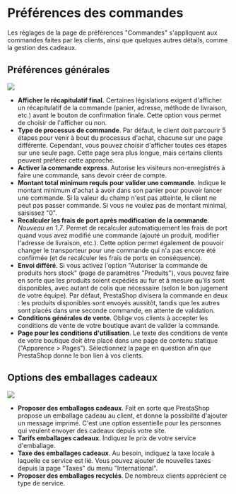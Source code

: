 # Préférences des commandes

Les réglages de la page de préférences "Commandes" s'appliquent aux commandes faites par les clients, ainsi que quelques autres détails, comme la gestion des cadeaux.

## Préférences générales <a href="preferencesdescommandes-preferencesgenerales" id="preferencesdescommandes-preferencesgenerales"></a>

![](../../../../.gitbook/assets/52298373.png)

* **Afficher le récapitulatif final.** Certaines législations exigent d'afficher un récapitulatif de la commande (panier, adresse, méthode de livraison, etc.) avant le bouton de confirmation finale. Cette option vous permet de choisir de l'afficher ou non.
* **Type de processus de commande**. Par défaut, le client doit parcourir 5 étapes pour venir à bout du processus d'achat, chacune sur une page différente. Cependant, vous pouvez choisir d'afficher toutes ces étapes sur une seule page. Cette page sera plus longue, mais certains clients peuvent préférer cette approche.
* **Activer la commande express**. Autorise les visiteurs non-enregistrés à faire une commande, sans devoir créer de compte.
* **Montant total minimum requis pour valider une commande**. Indique le montant minimum d'achat à avoir dans son panier pour pouvoir lancer une commande. Si la valeur du champ n'est pas atteinte, le client ne peut pas passer commande. Si vous ne voulez pas de montant minimal, saisissez "0".
* **Recalculer les frais de port après modification de la commande**. _Nouveau en 1.7_. Permet de recalculer automatiquement les frais de port quand vous avez modifié une commande (ajouté un produit, modifier l'adresse de livraison, etc.). Cette option permet également de pouvoir changer le transporteur pour une commande qui n'a pas encore été confirmée (et de recalculer les frais de ports en conséquence).
* **Envoi différé**. Si vous activez l'option "Autoriser la commande de produits hors stock" (page de paramètres "Produits"), vous pouvez faire en sorte que les produits soient expédiés au fur et à mesure qu'ils sont disponibles, avec autant de colis que nécessaire (selon le bon jugement de votre équipe). Par défaut, PrestaShop divisera la commande en deux : les produits disponibles sont envoyés aussitôt, tandis que les autres sont placés dans une seconde commande, en attente de validation.
* **Conditions générales de vente**. Oblige vos clients à accepter les conditions de vente de votre boutique avant de valider la commande.
* **Page pour les conditions d'utilisation**. Le texte des conditions de vente de votre boutique doit être placé dans une page de contenu statique ("Apparence > Pages"). Sélectionnez la page en question afin que PrestaShop donne le bon lien à vos clients.

## Options des emballages cadeaux <a href="preferencesdescommandes-optionsdesemballagescadeaux" id="preferencesdescommandes-optionsdesemballagescadeaux"></a>

![](../../../../.gitbook/assets/52298374.png)

* **Proposer des emballages cadeaux**. Fait en sorte que PrestaShop propose un emballage cadeau au client, et donne la possibilité d'ajouter un message imprimé. C'est une option essentielle pour les personnes qui veulent envoyer des cadeaux depuis votre site.
* **Tarifs emballages cadeaux**. Indiquez le prix de votre service d'emballage.
* **Taxe des emballages cadeaux**. Au besoin, indiquez la taxe locale à laquelle ce service est lié. Vous pouvez ajouter de nouvelles taxes depuis la page "Taxes" du menu "International".
* **Proposer des emballages recyclés**. De nombreux clients apprécient ce type de service.
